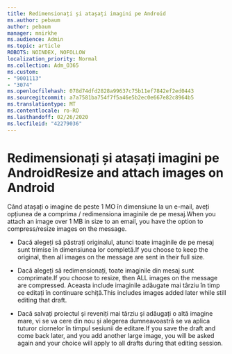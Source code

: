 ```yaml
---
title: Redimensionați și atașați imagini pe Android
ms.author: pebaum
author: pebaum
manager: mnirkhe
ms.audience: Admin
ms.topic: article
ROBOTS: NOINDEX, NOFOLLOW
localization_priority: Normal
ms.collection: Adm_O365
ms.custom:
- "9001113"
- "3074"
ms.openlocfilehash: 078d74dfd2828a99637c75b11ef7842ef2ed0443
ms.sourcegitcommit: a7a7581ba754f7f5a46e5b2ec0e667e82c8964b5
ms.translationtype: MT
ms.contentlocale: ro-RO
ms.lasthandoff: 02/26/2020
ms.locfileid: "42279036"
---
```

# <a name="resize-and-attach-images-on-android"></a><span data-ttu-id="4559a-102">Redimensionați și atașați imagini pe Android</span><span class="sxs-lookup"><span data-stu-id="4559a-102">Resize and attach images on Android</span></span>

<span data-ttu-id="4559a-103">Când atașați o imagine de peste 1 MO în dimensiune la un e-mail, aveți opțiunea de a comprima / redimensiona imaginile de pe mesaj.</span><span class="sxs-lookup"><span data-stu-id="4559a-103">When you attach an image over 1 MB in size to an email, you have the option to compress/resize images on the message.</span></span>
 
- <span data-ttu-id="4559a-104">Dacă alegeți să păstrați originalul, atunci toate imaginile de pe mesaj sunt trimise în dimensiunea lor completă.</span><span class="sxs-lookup"><span data-stu-id="4559a-104">If you choose to keep the original, then all images on the message are sent in their full size.</span></span>
 
- <span data-ttu-id="4559a-105">Dacă alegeți să redimensionați, toate imaginile din mesaj sunt comprimate.</span><span class="sxs-lookup"><span data-stu-id="4559a-105">If you choose to resize, then ALL images on the message are compressed.</span></span>  <span data-ttu-id="4559a-106">Aceasta include imaginile adăugate mai târziu în timp ce editați în continuare schiță.</span><span class="sxs-lookup"><span data-stu-id="4559a-106">This includes images added later while still editing that draft.</span></span>
 
- <span data-ttu-id="4559a-107">Dacă salvați proiectul și reveniți mai târziu și adăugați o altă imagine mare, vi se va cere din nou și alegerea dumneavoastră se va aplica tuturor ciornelor în timpul sesiunii de editare.</span><span class="sxs-lookup"><span data-stu-id="4559a-107">If you save the draft and come back later, and you add another large image, you will be asked again and your choice will apply to all drafts during that editing session.</span></span>
 
